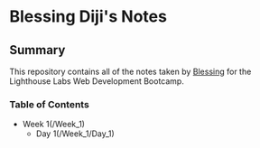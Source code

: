 # Blessing Diji's Notes
## Summary
This repository contains all of the notes taken by [Blessing](https://github.com/blessdrealest) for the Lighthouse Labs Web Development Bootcamp.
### Table of Contents
* Week 1(/Week_1)
  * Day 1(/Week_1/Day_1)
